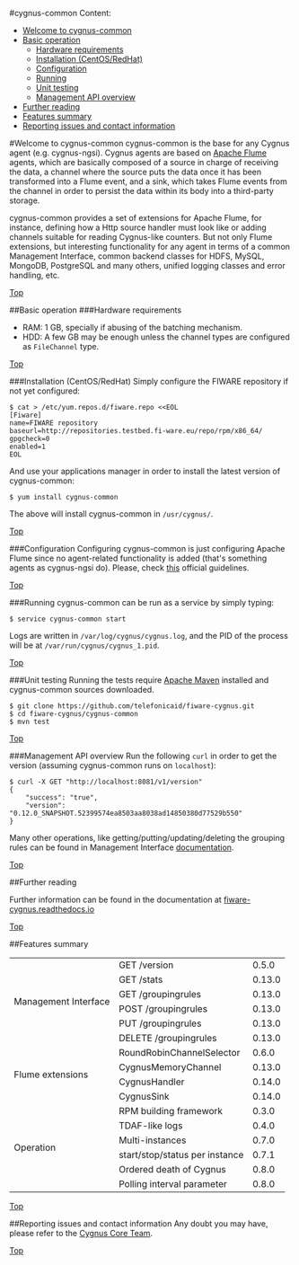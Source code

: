 #<a name="top"></a>cygnus-common
Content:

* [Welcome to cygnus-common](#section1)
* [Basic operation](#section2)
    * [Hardware requirements](#section2.1)
    * [Installation (CentOS/RedHat)](#section2.2)
    * [Configuration](#section2.3)
    * [Running](#section2.4)
    * [Unit testing](#section2.5)
    * [Management API overview](#section2.6)
* [Further reading](#section3)
* [Features summary](#section4)
* [Reporting issues and contact information](#section5)

#<a name="section1"></a>Welcome to cygnus-common
cygnus-common is the base for any Cygnus agent (e.g. cygnus-ngsi). Cygnus agents are based on [Apache Flume](http://flume.apache.org/) agents, which are basically composed of a source in charge of receiving the data, a channel where the source puts the data once it has been transformed into a Flume event, and a sink, which takes Flume events from the channel in order to persist the data within its body into a third-party storage.

cygnus-common provides a set of extensions for Apache Flume, for instance, defining how a Http source handler must look like or adding channels suitable for reading Cygnus-like counters. But not only Flume extensions, but interesting functionality for any agent in terms of a common Management Interface, common backend classes for HDFS, MySQL, MongoDB, PostgreSQL and many others, unified logging classes and error handling, etc.

[Top](#top)

##<a name="section2"></a>Basic operation
###<a name="section2.1"></a>Hardware requirements
* RAM: 1 GB, specially if abusing of the batching mechanism.
* HDD: A few GB may be enough unless the channel types are configured as `FileChannel` type.

[Top](#top)

###<a name="section2.2"></a>Installation (CentOS/RedHat)
Simply configure the FIWARE repository if not yet configured:

    $ cat > /etc/yum.repos.d/fiware.repo <<EOL
    [Fiware]
    name=FIWARE repository
    baseurl=http://repositories.testbed.fi-ware.eu/repo/rpm/x86_64/
    gpgcheck=0
    enabled=1
    EOL

And use your applications manager in order to install the latest version of cygnus-common:

    $ yum install cygnus-common

The above will install cygnus-common in `/usr/cygnus/`.

[Top](#top)

###<a name="section2.3"></a>Configuration
Configuring cygnus-common is just configuring Apache Flume since no agent-related functionality is added (that's something agents as cygnus-ngsi do). Please, check [this](https://flume.apache.org/FlumeUserGuide.html#setup) official guidelines.

[Top](#top)

###<a name="section2.4"></a>Running
cygnus-common can be run as a service by simply typing:

    $ service cygnus-common start

Logs are written in `/var/log/cygnus/cygnus.log`, and the PID of the process will be at `/var/run/cygnus/cygnus_1.pid`.

[Top](#top)

###<a name="section2.5"></a>Unit testing
Running the tests require [Apache Maven](https://maven.apache.org/) installed and cygnus-common sources downloaded.

    $ git clone https://github.com/telefonicaid/fiware-cygnus.git
    $ cd fiware-cygnus/cygnus-common
    $ mvn test

[Top](#top)

###<a name="section2.6"></a>Management API overview
Run the following `curl` in order to get the version (assuming cygnus-common runs on `localhost`):

```
$ curl -X GET "http://localhost:8081/v1/version"
{
    "success": "true",
    "version": "0.12.0_SNAPSHOT.52399574ea8503aa8038ad14850380d77529b550"
}
```

Many other operations, like getting/putting/updating/deleting the grouping rules can be found in Management Interface [documentation](./doc/installation_and_administration_guide/management_interface.md).

[Top](#top)

##<a name="section3"></a>Further reading

Further information can be found in the documentation at [fiware-cygnus.readthedocs.io](https://fiware-cygnus.readthedocs.io)

[Top](#top)

##<a name="section4"></a>Features summary
<table>
  <tr><td rowspan="6">Management Interface</td><td>GET /version</td><td>0.5.0</td></tr>
  <tr><td>GET /stats</td><td>0.13.0</td></tr>
  <tr><td>GET /groupingrules</td><td>0.13.0</td></tr>
  <tr><td>POST /groupingrules</td><td>0.13.0</td></tr>
  <tr><td>PUT /groupingrules</td><td>0.13.0</td></tr>
  <tr><td>DELETE /groupingrules</td><td>0.13.0</td></tr>
  <tr><td rowspan="4">Flume extensions</td><td>RoundRobinChannelSelector</td><td>0.6.0</td></tr>
  <tr><td>CygnusMemoryChannel</td><td>0.13.0</td></tr>
  <tr><td>CygnusHandler</td><td>0.14.0</td></tr>
  <tr><td>CygnusSink</td><td>0.14.0</td></tr>
  <tr><td rowspan="6">Operation</td><td>RPM building framework</td><td>0.3.0</td></tr>
  <tr><td>TDAF-like logs</td><td>0.4.0</td></tr>
  <tr><td>Multi-instances</td><td>0.7.0</td></tr>
  <tr><td>start/stop/status per instance</td><td>0.7.1</td></tr>
  <tr><td>Ordered death of Cygnus</td><td>0.8.0</td></tr>
  <tr><td>Polling interval parameter</td><td>0.8.0</td></tr>
</table>

[Top](#top)

##<a name="section5"></a>Reporting issues and contact information
Any doubt you may have, please refer to the [Cygnus Core Team](./reporting_issues_and_contact.md).

[Top](#top)
